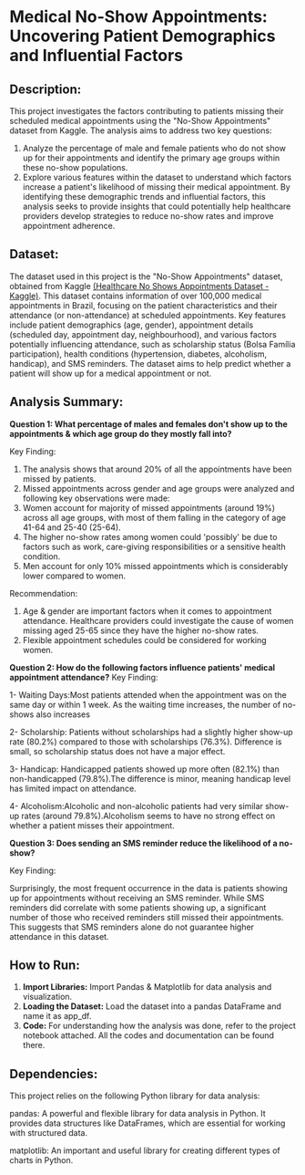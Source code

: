 # Medical No-Show Appointments: Uncovering Patient Demographics and Influential Factors


## Description:
This project investigates the factors contributing to patients missing their scheduled medical appointments using the "No-Show Appointments" dataset from Kaggle. The analysis aims to address two key questions:
1. Analyze the percentage of male and female patients who do not show up for their appointments and identify the primary age groups within these no-show populations. 
2. Explore various features within the dataset to understand which factors increase a patient's likelihood of missing their medical appointment.
By identifying these demographic trends and influential factors, this analysis seeks to provide insights that could potentially help healthcare providers develop strategies to reduce no-show rates and improve appointment adherence.


## Dataset:
The dataset used in this project is the "No-Show Appointments" dataset, obtained from Kaggle [(Healthcare No Shows Appointments Dataset - Kaggle)](https://www.kaggle.com/datasets/joniarroba/noshowappointments). This dataset contains information of over 100,000 medical appointments in Brazil, focusing on the patient characteristics and their attendance (or non-attendance) at scheduled appointments. 
Key features include patient demographics (age, gender), appointment details (scheduled day, appointment day, neighbourhood), and various factors potentially influencing attendance, such as scholarship status (Bolsa Família participation), health conditions (hypertension, diabetes, alcoholism, handicap), and SMS reminders. The dataset aims to help predict whether a patient will show up for a medical appointment or not.


## Analysis Summary:
**Question 1: What percentage of males and females don't show up to the appointments & which age group do they mostly fall into?**

Key Finding:
1. The analysis shows that around 20% of all the appointments have been missed by patients.
2. Missed appointments across gender and age groups were analyzed and following key observations were made:
3. Women account for majority of missed appointments (around 19%) across all age groups, with most of them falling in the category of age 41-64 and 25-40 (25-64).
4. The higher no-show rates among women could 'possibly' be due to factors such as work, care-giving responsibilities or a sensitive health condition.
5. Men account for only 10% missed appointments which is considerably lower compared to women.

Recommendation:
1. Age & gender are important factors when it comes to appointment attendance. Healthcare providers could investigate the cause of women missing aged 25-65 since they have the higher no-show rates.
2. Flexible appointment schedules could be considered for working women.


**Question 2: How do the following factors influence patients' medical appointment attendance?**
Key Finding:

1- Waiting Days:Most patients attended when the appointment was on the same day or within 1 week.
As the waiting time increases, the number of no-shows also increases

2- Scholarship: Patients without scholarships had a slightly higher show-up rate (80.2%) compared to those with scholarships (76.3%). Difference is small, so scholarship status does not have a major effect.

3- Handicap: Handicapped patients showed up more often (82.1%) than non-handicapped (79.8%).The difference is minor, meaning handicap level has limited impact on attendance.

4- Alcoholism:Alcoholic and non-alcoholic patients had very similar show-up rates (around 79.8%).Alcoholism seems to have no strong effect on whether a patient misses their appointment.





**Question 3: Does sending an SMS reminder reduce the likelihood of a no-show?**

Key Finding:

Surprisingly, the most frequent occurrence in the data is patients showing up for appointments without receiving an SMS reminder. While SMS reminders did correlate with some patients showing up, a significant number of those who received reminders still missed their appointments. This suggests that SMS reminders alone do not guarantee higher attendance in this dataset.


## How to Run:

1. **Import Libraries:** Import Pandas & Matplotlib for data analysis and visualization.
2. **Loading the Dataset:** Load the dataset into a pandas DataFrame and name it as app_df.
3. **Code:** For understanding how the analysis was done, refer to the project notebook attached. All the codes and documentation can be found there. 


## Dependencies:
This project relies on the following Python library for data analysis:

pandas: A powerful and flexible library for data analysis in Python. It provides data structures like DataFrames, which are essential for working with structured data.

matplotlib: An important and useful library for creating different types of charts in Python.

